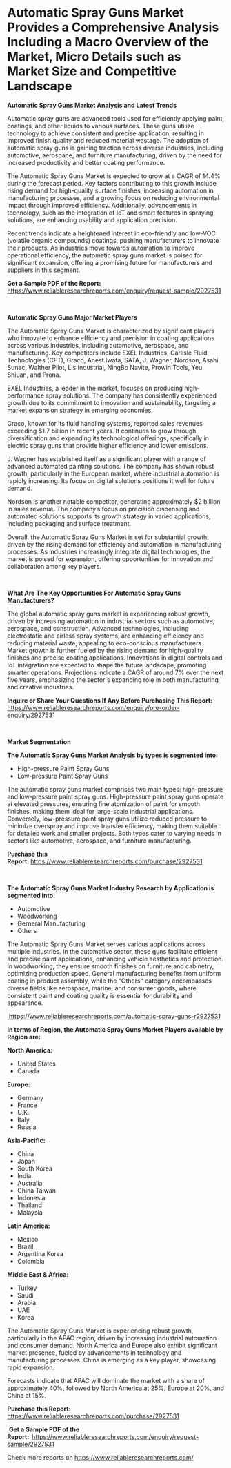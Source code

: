<p><h1>Automatic Spray Guns Market Provides a Comprehensive Analysis Including a Macro Overview of the Market, Micro Details such as Market Size and Competitive Landscape</h1></p><p><strong>Automatic Spray Guns Market Analysis and Latest Trends</strong></p>
<p><p>Automatic spray guns are advanced tools used for efficiently applying paint, coatings, and other liquids to various surfaces. These guns utilize technology to achieve consistent and precise application, resulting in improved finish quality and reduced material wastage. The adoption of automatic spray guns is gaining traction across diverse industries, including automotive, aerospace, and furniture manufacturing, driven by the need for increased productivity and better coating performance.</p><p>The Automatic Spray Guns Market is expected to grow at a CAGR of 14.4% during the forecast period. Key factors contributing to this growth include rising demand for high-quality surface finishes, increasing automation in manufacturing processes, and a growing focus on reducing environmental impact through improved efficiency. Additionally, advancements in technology, such as the integration of IoT and smart features in spraying solutions, are enhancing usability and application precision.</p><p>Recent trends indicate a heightened interest in eco-friendly and low-VOC (volatile organic compounds) coatings, pushing manufacturers to innovate their products. As industries move towards automation to improve operational efficiency, the automatic spray guns market is poised for significant expansion, offering a promising future for manufacturers and suppliers in this segment.</p></p>
<p><strong>Get a Sample PDF of the Report:&nbsp;</strong> <a href="https://www.reliableresearchreports.com/enquiry/request-sample/2927531?utm_campaign=2728&utm_medium=2&utm_source=Github&utm_content=ia&utm_term=12032025&utm_id=automatic-spray-guns">https://www.reliableresearchreports.com/enquiry/request-sample/2927531</a></p>
<p>&nbsp;</p>
<p><strong>Automatic Spray Guns Major Market Players</strong></p>
<p><p>The Automatic Spray Guns Market is characterized by significant players who innovate to enhance efficiency and precision in coating applications across various industries, including automotive, aerospace, and manufacturing. Key competitors include EXEL Industries, Carlisle Fluid Technologies (CFT), Graco, Anest Iwata, SATA, J. Wagner, Nordson, Asahi Sunac, Walther Pilot, Lis Industrial, NingBo Navite, Prowin Tools, Yeu Shiuan, and Prona.</p><p>EXEL Industries, a leader in the market, focuses on producing high-performance spray solutions. The company has consistently experienced growth due to its commitment to innovation and sustainability, targeting a market expansion strategy in emerging economies. </p><p>Graco, known for its fluid handling systems, reported sales revenues exceeding $1.7 billion in recent years. It continues to grow through diversification and expanding its technological offerings, specifically in electric spray guns that provide higher efficiency and lower emissions.</p><p>J. Wagner has established itself as a significant player with a range of advanced automated painting solutions. The company has shown robust growth, particularly in the European market, where industrial automation is rapidly increasing. Its focus on digital solutions positions it well for future demand.</p><p>Nordson is another notable competitor, generating approximately $2 billion in sales revenue. The company’s focus on precision dispensing and automated solutions supports its growth strategy in varied applications, including packaging and surface treatment.</p><p>Overall, the Automatic Spray Guns Market is set for substantial growth, driven by the rising demand for efficiency and automation in manufacturing processes. As industries increasingly integrate digital technologies, the market is poised for expansion, offering opportunities for innovation and collaboration among key players.</p></p>
<p>&nbsp;</p>
<p><strong>What Are The Key Opportunities For Automatic Spray Guns Manufacturers?</strong></p>
<p><p>The global automatic spray guns market is experiencing robust growth, driven by increasing automation in industrial sectors such as automotive, aerospace, and construction. Advanced technologies, including electrostatic and airless spray systems, are enhancing efficiency and reducing material waste, appealing to eco-conscious manufacturers. Market growth is further fueled by the rising demand for high-quality finishes and precise coating applications. Innovations in digital controls and IoT integration are expected to shape the future landscape, promoting smarter operations. Projections indicate a CAGR of around 7% over the next five years, emphasizing the sector's expanding role in both manufacturing and creative industries.</p></p>
<p><strong>Inquire or Share Your Questions If Any Before Purchasing This Report:</strong> <a href="https://www.reliableresearchreports.com/enquiry/pre-order-enquiry/2927531?utm_campaign=2728&utm_medium=2&utm_source=Github&utm_content=ia&utm_term=12032025&utm_id=automatic-spray-guns">https://www.reliableresearchreports.com/enquiry/pre-order-enquiry/2927531</a></p>
<p>&nbsp;</p>
<p><strong>Market Segmentation</strong></p>
<p><strong>The Automatic Spray Guns Market Analysis by types is segmented into:</strong></p>
<p><ul><li>High-pressure Paint Spray Guns</li><li>Low-pressure Paint Spray Guns</li></ul></p>
<p><p>The automatic spray guns market comprises two main types: high-pressure and low-pressure paint spray guns. High-pressure paint spray guns operate at elevated pressures, ensuring fine atomization of paint for smooth finishes, making them ideal for large-scale industrial applications. Conversely, low-pressure paint spray guns utilize reduced pressure to minimize overspray and improve transfer efficiency, making them suitable for detailed work and smaller projects. Both types cater to varying needs in sectors like automotive, aerospace, and furniture manufacturing.</p></p>
<p><strong>Purchase this Report:&nbsp;</strong><a href="https://www.reliableresearchreports.com/purchase/2927531?utm_campaign=2728&utm_medium=2&utm_source=Github&utm_content=ia&utm_term=12032025&utm_id=automatic-spray-guns">https://www.reliableresearchreports.com/purchase/2927531</a></p>
<p>&nbsp;</p>
<p><strong>The Automatic Spray Guns Market Industry Research by Application is segmented into:</strong></p>
<p><ul><li>Automotive</li><li>Woodworking</li><li>Gerneral Manufacturing</li><li>Others</li></ul></p>
<p><p>The Automatic Spray Guns Market serves various applications across multiple industries. In the automotive sector, these guns facilitate efficient and precise paint applications, enhancing vehicle aesthetics and protection. In woodworking, they ensure smooth finishes on furniture and cabinetry, optimizing production speed. General manufacturing benefits from uniform coating in product assembly, while the "Others" category encompasses diverse fields like aerospace, marine, and consumer goods, where consistent paint and coating quality is essential for durability and appearance.</p></p>
<p><a href="https://www.reliableresearchreports.com/automatic-spray-guns-r2927531?utm_campaign=2728&utm_medium=2&utm_source=Github&utm_content=ia&utm_term=12032025&utm_id=automatic-spray-guns">&nbsp;https://www.reliableresearchreports.com/automatic-spray-guns-r2927531</a></p>
<p><strong>In terms of Region, the Automatic Spray Guns Market Players available by Region are:</strong></p>
<p>
    <p> <strong> North America: </strong>
        <ul>
            <li>United States</li>
            <li>Canada</li>
        </ul>
        </p> 
    <p> <strong> Europe: </strong>
        <ul>
            <li>Germany</li>
            <li>France</li>
            <li>U.K.</li>
            <li>Italy</li>
            <li>Russia</li>
        </ul>
        </p> 
    <p> <strong> Asia-Pacific: </strong>
        <ul>
            <li>China</li>
            <li>Japan</li>
            <li>South Korea</li>
            <li>India</li>
            <li>Australia</li>
            <li>China Taiwan</li>
            <li>Indonesia</li>
            <li>Thailand</li>
            <li>Malaysia</li>
        </ul>
        </p> 
    <p> <strong> Latin America: </strong>
        <ul>
            <li>Mexico</li>
            <li>Brazil</li>
            <li>Argentina Korea</li>
            <li>Colombia</li>
        </ul>
        </p> 
    <p> <strong> Middle East & Africa: </strong>
        <ul>
            <li>Turkey</li>
            <li>Saudi</li>
            <li>Arabia</li>
            <li>UAE</li>
            <li>Korea</li>
        </ul>
    </p>
    </p>
<p><p>The Automatic Spray Guns Market is experiencing robust growth, particularly in the APAC region, driven by increasing industrial automation and consumer demand. North America and Europe also exhibit significant market presence, fueled by advancements in technology and manufacturing processes. China is emerging as a key player, showcasing rapid expansion. </p><p>Forecasts indicate that APAC will dominate the market with a share of approximately 40%, followed by North America at 25%, Europe at 20%, and China at 15%.</p></p>
<p><strong>Purchase this Report: </strong><a href="https://www.reliableresearchreports.com/purchase/2927531?utm_campaign=2728&utm_medium=2&utm_source=Github&utm_content=ia&utm_term=12032025&utm_id=automatic-spray-guns">https://www.reliableresearchreports.com/purchase/2927531</a></p>
<p>&nbsp;<strong>Get a Sample PDF of the Report:&nbsp;&nbsp;</strong><a href="https://www.reliableresearchreports.com/enquiry/request-sample/2927531?utm_campaign=2728&utm_medium=2&utm_source=Github&utm_content=ia&utm_term=12032025&utm_id=automatic-spray-guns">https://www.reliableresearchreports.com/enquiry/request-sample/2927531</a></p>
<p><strong></strong></p>
<p>Check more reports on <a href="https://www.reliableresearchreports.com/?utm_campaign=2728&utm_medium=2&utm_source=Github&utm_content=ia&utm_term=12032025&utm_id=automatic-spray-guns">https://www.reliableresearchreports.com/</a></p>